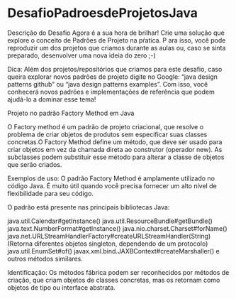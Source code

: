 # DesafioPadroesdeProjetosJava


Descrição do Desafio
Agora é a sua hora de brilhar! Crie uma solução que explore o conceito de Padrões de Projeto na pŕatica. P
ara isso, você pode reproduzir um dos projetos que criamos durante as aulas ou, caso se sinta preparado, desenvolver uma nova ideia do zero ;-)

Dica: Além dos projetos/repositórios que criamos para este desafio, caso queira explorar novos padrões de projeto digite no Google: 
“java design patterns github” ou “java design patterns examples”. 
Com isso, você conhecerá novos padrões e implementações de referência que podem ajudá-lo a dominar esse tema!



Projeto no padrão Factory Method em Java

O Factory method é um padrão de projeto criacional, que resolve o problema de criar objetos de produtos sem especificar 
suas classes concretas.O Factory Method define um método, que deve ser usado para criar objetos em vez da chamada direta ao construtor 
(operador new). As subclasses podem substituir esse método para alterar a classe de objetos que serão criados.

Exemplos de uso: O padrão Factory Method é amplamente utilizado no código Java. 
É muito útil quando você precisa fornecer um alto nível de flexibilidade para seu código.

O padrão está presente nas principais bibliotecas Java:

java.util.Calendar#getInstance()
java.util.ResourceBundle#getBundle()
java.text.NumberFormat#getInstance()
java.nio.charset.Charset#forName()
java.net.URLStreamHandlerFactory#createURLStreamHandler(String) (Retorna diferentes objetos singleton, dependendo de um protocolo)
java.util.EnumSet#of()
javax.xml.bind.JAXBContext#createMarshaller() e outros métodos similares.

Identificação: Os métodos fábrica podem ser reconhecidos por métodos de criação, que criam objetos de classes concretas, 
mas os retornam como objetos de tipo ou interface abstrata.
